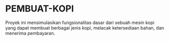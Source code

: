 # PEMBUAT-KOPI
Proyek ini mensimulasikan fungsionalitas dasar dari sebuah mesin kopi yang dapat membuat berbagai jenis kopi, melacak ketersediaan bahan, dan menerima pembayaran.
